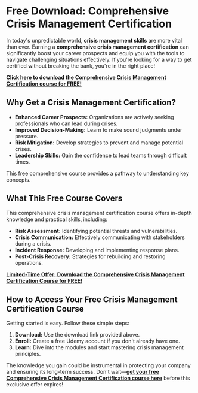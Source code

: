 # Free Download: Comprehensive Crisis Management Certification

In today's unpredictable world, **crisis management skills** are more vital than ever. Earning a **comprehensive crisis management certification** can significantly boost your career prospects and equip you with the tools to navigate challenging situations effectively. If you're looking for a way to get certified without breaking the bank, you're in the right place!

[**Click here to download the Comprehensive Crisis Management Certification course for FREE!**](https://udemywork.com/comprehensive-crisis-management-certification)

## Why Get a Crisis Management Certification?

*   **Enhanced Career Prospects:** Organizations are actively seeking professionals who can lead during crises.
*   **Improved Decision-Making:** Learn to make sound judgments under pressure.
*   **Risk Mitigation:** Develop strategies to prevent and manage potential crises.
*   **Leadership Skills:** Gain the confidence to lead teams through difficult times.

This free comprehensive course provides a pathway to understanding key concepts.

## What This Free Course Covers

This comprehensive crisis management certification course offers in-depth knowledge and practical skills, including:

*   **Risk Assessment:** Identifying potential threats and vulnerabilities.
*   **Crisis Communication:** Effectively communicating with stakeholders during a crisis.
*   **Incident Response:** Developing and implementing response plans.
*   **Post-Crisis Recovery:** Strategies for rebuilding and restoring operations.

[**Limited-Time Offer: Download the Comprehensive Crisis Management Certification Course for FREE!**](https://udemywork.com/comprehensive-crisis-management-certification)

## How to Access Your Free Crisis Management Certification Course

Getting started is easy. Follow these simple steps:

1.  **Download:** Use the download link provided above.
2.  **Enroll:** Create a free Udemy account if you don't already have one.
3.  **Learn:** Dive into the modules and start mastering crisis management principles.

The knowledge you gain could be instrumental in protecting your company and ensuring its long-term success. Don't wait—**[get your free Comprehensive Crisis Management Certification course here](https://udemywork.com/comprehensive-crisis-management-certification)** before this exclusive offer expires!

